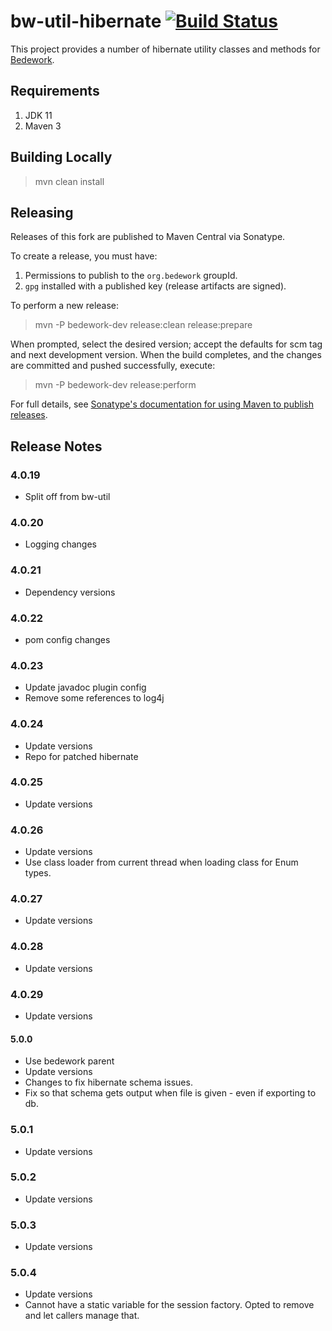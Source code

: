 # bw-util-hibernate [![Build Status](https://travis-ci.org/Bedework/bw-util-hibernate.svg)](https://travis-ci.org/Bedework/bw-util-hibernate)

This project provides a number of hibernate utility classes and methods for
[Bedework](https://www.apereo.org/projects/bedework).

## Requirements

1. JDK 11
2. Maven 3

## Building Locally

> mvn clean install

## Releasing

Releases of this fork are published to Maven Central via Sonatype.

To create a release, you must have:

1. Permissions to publish to the `org.bedework` groupId.
2. `gpg` installed with a published key (release artifacts are signed).

To perform a new release:

> mvn -P bedework-dev release:clean release:prepare

When prompted, select the desired version; accept the defaults for scm tag and next development version.
When the build completes, and the changes are committed and pushed successfully, execute:

> mvn -P bedework-dev release:perform

For full details, see [Sonatype's documentation for using Maven to publish releases](http://central.sonatype.org/pages/apache-maven.html).

## Release Notes
### 4.0.19
 * Split off from bw-util
    
### 4.0.20
 * Logging changes
  
### 4.0.21
 * Dependency versions
 
### 4.0.22
 * pom config changes
  
### 4.0.23
 * Update javadoc plugin config
 * Remove some references to log4j

### 4.0.24
* Update versions
* Repo for patched hibernate

### 4.0.25
* Update versions

### 4.0.26
* Update versions
* Use class loader from current thread when loading class for Enum types.

### 4.0.27
* Update versions

### 4.0.28
* Update versions

### 4.0.29
* Update versions

#### 5.0.0
* Use bedework parent
* Update versions
* Changes to fix hibernate schema issues.
* Fix so that schema gets output when file is given - even if exporting to db.

### 5.0.1
* Update versions

### 5.0.2
* Update versions

### 5.0.3
* Update versions

### 5.0.4
* Update versions
* Cannot have a static variable for the session factory. Opted to remove and let callers manage that. 
